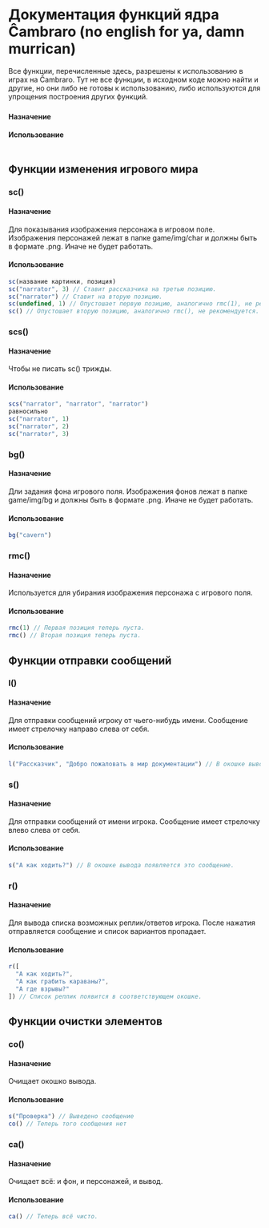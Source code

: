 # Документация функций ядра Ĉambraro (no english for ya, damn murrican)
Все функции, перечисленные здесь, разрешены  к использованию в играх на Ĉambraro. Тут не все функции, в исходном коде можно найти и другие, но они либо не готовы к использованию, либо используются для упрощения построения других функций.
###
#### Назначение
#### Использование
```js
```

## Функции изменения игрового мира
### sc()
#### Назначение
Для показывания изображения персонажа в игровом поле. Изображения персонажей лежат в папке game/img/char и должны быть в формате .png. Иначе не будет работать.
#### Использование
```js
sc(название картинки, позиция)
sc("narrator", 3) // Ставит рассказчика на третью позицию.
sc("narrator") // Ставит на вторую позицию.
sc(undefined, 1) // Опустошает первую позицию, аналогично rmc(1), не рекомендуется.
sc() // Опустошает вторую позицию, аналогично rmc(), не рекомендуется.
```

### scs()
#### Назначение
Чтобы не писать sc() трижды.
#### Использование
```js
scs("narrator", "narrator", "narrator")
равносильно
sc("narrator", 1)
sc("narrator", 2)
sc("narrator", 3)
```

### bg()
#### Назначение
Дли задания фона игрового поля. Изображения фонов лежат в папке game/img/bg и должны быть в формате .png. Иначе не будет работать.
#### Использование
```js
bg("cavern")
```

### rmc()
#### Назначение
Используется для убирания изображения персонажа с игрового поля.
#### Использование
```js
rmc(1) // Первая позиция теперь пуста.
rmc() // Вторая позиция теперь пуста.
```

## Функции отправки сообщений
### l()
#### Назначение
Для отправки сообщений игроку от чьего-нибудь имени. Сообщение имеет стрелочку направо слева от себя.
#### Использование
```js
l("Рассказчик", "Добро пожаловать в мир документации") // В окошке вывода появляется это сообщение. Слово рассказчик выделено.
```

### s()
#### Назначение
Для отправки сообщений от имени игрока. Сообщение имеет стрелочку влево слева от себя.
#### Использование
```js
s("А как ходить?") // В окошке вывода появляется это сообщение.
```

### r()
#### Назначение
Для вывода списка возможных реплик/ответов игрока. После нажатия отправляется сообщение и список вариантов пропадает.
#### Использование
```js
r([
  "А как ходить?",
  "А как грабить караваны?",
  "А где взрывы?"
]) // Список реплик появится в соответствующем окошке.
```

## Функции очистки элементов

### co()
#### Назначение
Очищает окошко вывода.
#### Использование
```js
s("Проверка") // Выведено сообщение
co() // Теперь того сообщения нет
```

### ca()
#### Назначение
Очищает всё: и фон, и персонажей, и вывод.
#### Использование
```js
ca() // Теперь всё чисто.
```
